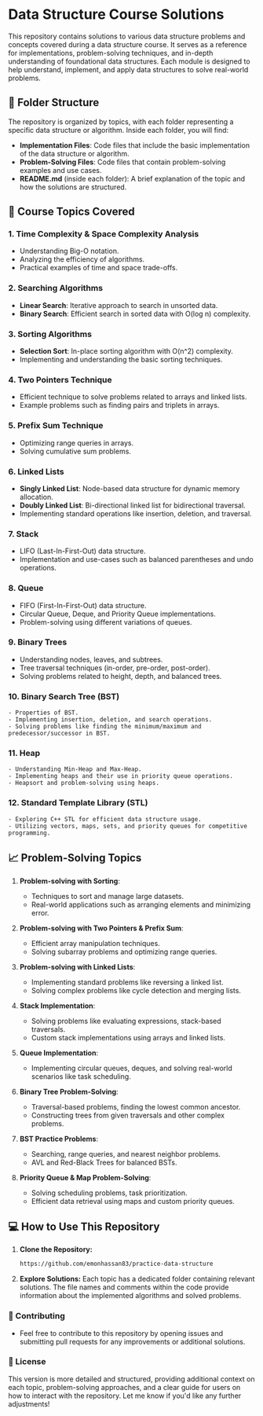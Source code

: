 # Data Structure Course Solutions

This repository contains solutions to various data structure problems and concepts covered during a data structure course. It serves as a reference for implementations, problem-solving techniques, and in-depth understanding of foundational data structures. Each module is designed to help understand, implement, and apply data structures to solve real-world problems.

## 📂 Folder Structure

The repository is organized by topics, with each folder representing a specific data structure or algorithm. Inside each folder, you will find:

- **Implementation Files**: Code files that include the basic implementation of the data structure or algorithm.
- **Problem-Solving Files**: Code files that contain problem-solving examples and use cases.
- **README.md** (inside each folder): A brief explanation of the topic and how the solutions are structured.

## 📝 Course Topics Covered

### 1. **Time Complexity & Space Complexity Analysis**
   - Understanding Big-O notation.
   - Analyzing the efficiency of algorithms.
   - Practical examples of time and space trade-offs.

### 2. **Searching Algorithms**
   - **Linear Search**: Iterative approach to search in unsorted data.
   - **Binary Search**: Efficient search in sorted data with O(log n) complexity.

### 3. **Sorting Algorithms**
   - **Selection Sort**: In-place sorting algorithm with O(n^2) complexity.
   - Implementing and understanding the basic sorting techniques.

### 4. **Two Pointers Technique**
   - Efficient technique to solve problems related to arrays and linked lists.
   - Example problems such as finding pairs and triplets in arrays.

### 5. **Prefix Sum Technique**
   - Optimizing range queries in arrays.
   - Solving cumulative sum problems.

### 6. **Linked Lists**
   - **Singly Linked List**: Node-based data structure for dynamic memory allocation.
   - **Doubly Linked List**: Bi-directional linked list for bidirectional traversal.
   - Implementing standard operations like insertion, deletion, and traversal.

### 7. **Stack**
   - LIFO (Last-In-First-Out) data structure.
   - Implementation and use-cases such as balanced parentheses and undo operations.

### 8. **Queue**
   - FIFO (First-In-First-Out) data structure.
   - Circular Queue, Deque, and Priority Queue implementations.
   - Problem-solving using different variations of queues.

### 9. **Binary Trees**
   - Understanding nodes, leaves, and subtrees.
   - Tree traversal techniques (in-order, pre-order, post-order).
   - Solving problems related to height, depth, and balanced trees.

### 10. **Binary Search Tree (BST)**
    - Properties of BST.
    - Implementing insertion, deletion, and search operations.
    - Solving problems like finding the minimum/maximum and predecessor/successor in BST.

### 11. **Heap**
    - Understanding Min-Heap and Max-Heap.
    - Implementing heaps and their use in priority queue operations.
    - Heapsort and problem-solving using heaps.

### 12. **Standard Template Library (STL)**
    - Exploring C++ STL for efficient data structure usage.
    - Utilizing vectors, maps, sets, and priority queues for competitive programming.

## 📈 Problem-Solving Topics

1. **Problem-solving with Sorting**:
   - Techniques to sort and manage large datasets.
   - Real-world applications such as arranging elements and minimizing error.

2. **Problem-solving with Two Pointers & Prefix Sum**:
   - Efficient array manipulation techniques.
   - Solving subarray problems and optimizing range queries.

3. **Problem-solving with Linked Lists**:
   - Implementing standard problems like reversing a linked list.
   - Solving complex problems like cycle detection and merging lists.

4. **Stack Implementation**:
   - Solving problems like evaluating expressions, stack-based traversals.
   - Custom stack implementations using arrays and linked lists.

5. **Queue Implementation**:
   - Implementing circular queues, deques, and solving real-world scenarios like task scheduling.

6. **Binary Tree Problem-Solving**:
   - Traversal-based problems, finding the lowest common ancestor.
   - Constructing trees from given traversals and other complex problems.

7. **BST Practice Problems**:
   - Searching, range queries, and nearest neighbor problems.
   - AVL and Red-Black Trees for balanced BSTs.

8. **Priority Queue & Map Problem-Solving**:
   - Solving scheduling problems, task prioritization.
   - Efficient data retrieval using maps and custom priority queues.

## 💻 How to Use This Repository

1. **Clone the Repository:**

   ```bash
   https://github.com/emonhassan83/practice-data-structure

2. **Explore Solutions:** Each topic has a dedicated folder containing relevant solutions. The file names and comments within the code provide information about the implemented algorithms and solved problems.


### 🤝 Contributing
- Feel free to contribute to this repository by opening issues and submitting pull requests for any improvements or additional solutions.

### 📜 License
This version is more detailed and structured, providing additional context on each topic, problem-solving approaches, and a clear guide for users on how to interact with the repository. Let me know if you'd like any further adjustments!
